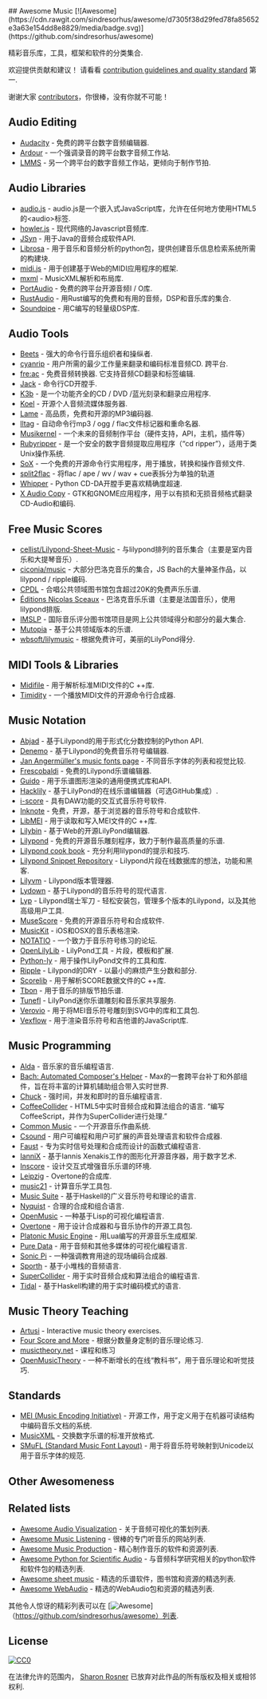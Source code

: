 <div class="github-widget" data-repo="ciconia/awesome-music"></div>
## Awesome Music [![Awesome](https://cdn.rawgit.com/sindresorhus/awesome/d7305f38d29fed78fa85652e3a63e154dd8e8829/media/badge.svg)](https://github.com/sindresorhus/awesome)

精彩音乐库，工具，框架和软件的分类集合.

 欢迎提供贡献和建议！  请看看 [contribution guidelines and quality standard](https://github.com/ciconia/awesome-music/blob/master/CONTRIBUTING.md) 第一.

谢谢大家 [contributors](https://github.com/ciconia/awesome-music/graphs/contributors)，你很棒，没有你就不可能！


## Audio Editing

* [Audacity](https://github.com/audacity/audacity) - 免费的跨平台数字音频编辑器.
* [Ardour](http://ardour.org/) - 一个强调录音的跨平台数字音频工作站.
* [LMMS](https://lmms.io/) - 另一个跨平台的数字音频工作站，更倾向于制作节拍.

## Audio Libraries

* [audio.js](https://github.com/kolber/audiojs) -  audio.js是一个嵌入式JavaScript库，允许在任何地方使用HTML5的&lt;audio&gt;标签.
* [howler.js](https://github.com/goldfire/howler.js) - 现代网络的Javascript音频库.
* [JSyn](http://www.softsynth.com/jsyn/) - 用于Java的音频合成软件API.
* [Librosa](https://github.com/librosa/librosa) - 用于音乐和音频分析的python包，提供创建音乐信息检索系统所需的构建块.
* [midi.js](https://github.com/mudcube/MIDI.js) - 用于创建基于Web的MIDI应用程序的框架.
* [mxml](https://github.com/venturemedia/mxml) -  MusicXML解析和布局库.
* [PortAudio](http://www.portaudio.com/) - 免费的跨平台开源音频I / O库.
* [RustAudio](https://github.com/RustAudio) - 用Rust编写的免费和有用的音频，DSP和音乐库的集合.
* [Soundpipe](https://github.com/PaulBatchelor/Soundpipe) - 用C编写的轻量级DSP库.

## Audio Tools

* [Beets](http://beets.radbox.org/) - 强大的命令行音乐组织者和操纵者.
* [cyanrip](https://github.com/atomnuker/cyanrip)   - 用户所需的最少工作量来翻录和编码标准音频CD.  跨平台.
* [fre:ac](https://github.com/enzo1982/freac)   - 免费音频转换器.  它支持音频CD翻录和标签编辑.
* [Jack](https://github.com/jack-cli-cd-ripper/jack) - 命令行CD开膛手.
* [K3b](https://github.com/KDE/k3b) - 是一个功能齐全的CD / DVD /蓝光刻录和翻录应用程序.
* [Koel](https://github.com/phanan/koel) - 开源个人音频流媒体服务器.
* [Lame](http://lame.sourceforge.net/) - 高品质，免费和开源的MP3编码器.
* [lltag](https://github.com/bgoglin/lltag) - 自动命令行mp3 / ogg / flac文件标记器和重命名器.
* [Musikernel](https://github.com/j3ffhubb/musikernel) - 一个未来的音频制作平台（硬件支持，API，主机，插件等）
* [Rubyripper](https://github.com/bleskodev/rubyripper) - 是一个安全的数字音频提取应用程序（“cd ripper”），适用于类Unix操作系统.
* [SoX](http://sox.sourceforge.net/) - 一个免费的开源命令行实用程序，用于播放，转换和操作音频文件.
* [split2flac](https://github.com/ftrvxmtrx/split2flac) - 将flac / ape / wv / wav + cue表拆分为单独的轨道
* [Whipper](https://github.com/JoeLametta/whipper) -  Python CD-DA开膛手更喜欢精确度超速.
* [X Audio Copy](https://github.com/giorgiofranceschi/xaudiocopy) -  GTK和GNOME应用程序，用于以有损和无损音频格式翻录CD-Audio和编码.

## Free Music Scores

* [cellist/Lilypond-Sheet-Music](https://github.com/cellist/Lilypond-Sheet-Music) - 与lilypond排列的音乐集合（主要是室内音乐和大提琴音乐）.
* [ciconia/music](https://github.com/ciconia/music) - 大部分巴洛克音乐的集合，JS Bach的大量神圣作品，以lilypond / ripple编码.
* [CPDL](http://www.cpdl.org/) - 合唱公共领域图书馆包含超过20K的免费声乐乐谱.
* [Éditions Nicolas Sceaux](https://github.com/nsceaux/nenuvar) - 巴洛克音乐乐谱（主要是法国音乐），使用lilypond排版.
* [IMSLP](http://imslp.org/) - 国际音乐评分图书馆项目是网上公共领域得分和部分的最大集合.
* [Mutopia](https://github.com/MutopiaProject/MutopiaProject) - 基于公共领域版本的乐谱.
* [wbsoft/lilymusic](https://github.com/wbsoft/lilymusic) - 根据免费许可，美丽的LilyPond得分.

## MIDI Tools & Libraries

* [Midifile](http://midifile.sapp.org/) - 用于解析标准MIDI文件的C ++库.
* [Timidity](http://timidity.sourceforge.net/) - 一个播放MIDI文件的开源命令行合成器.

## Music Notation

* [Abjad](http://projectabjad.org/) - 基于Lilypond的用于形式化分数控制的Python API.
* [Denemo](http://www.denemo.org/) - 基于Lilypond的免费音乐符号编辑器.
* [Jan Angermüller's music fonts page](http://elbsound.studio/music_fonts.php) - 不同音乐字体的列表和视觉比较.
* [Frescobaldi](https://github.com/wbsoft/frescobaldi) - 免费的Lilypond乐谱编辑器.
* [Guido](http://guidolib.sourceforge.net/) - 用于乐谱图形渲染的通用便携式库和API.
* [Hacklily](https://www.hacklily.org) - 基于LilyPond的在线乐谱编辑器（可选GitHub集成）.
* [i-score](http://www.i-score.org) - 具有DAW功能的交互式音乐符号软件.
* [Inknote](https://github.com/MichalPaszkiewicz/inknote) - 免费，开源，基于浏览器的音乐符号和合成软件.
* [LibMEI](https://github.com/DDMAL/libmei) - 用于读取和写入MEI文件的C ++库.
* [Lilybin](http://lilybin.com/) - 基于Web的开源LilyPond编辑器.
* [Lilypond](http://lilypond.org/) - 免费的开源音乐雕刻程序，致力于制作最高质量的乐谱.
* [Lilypond cook book](https://github.com/noteflakes/lilypond-cookbook/wiki/) - 充分利用lilypond的提示和技巧.
* [Lilypond Snippet Repository](http://lsr.di.unimi.it/) -  Lilypond片段在线数据库的想法，功能和黑客.
* [Lilyvm](https://github.com/olsonpm/lilyvm) -  Lilypond版本管理器.
* [Lydown](https://github.com/ciconia/lydown) - 基于Lilypond的音乐符号的现代语言.
* [Lyp](https://github.com/noteflakes/lyp) -  Lilypond瑞士军刀 - 轻松安装包，管理多个版本的Lilypond，以及其他高级用户工具.
* [MuseScore](https://github.com/musescore/MuseScore) - 免费的开源音乐符号和合成软件.
* [MusicKit](https://github.com/venturemedia/musickit) -  iOS和OSX的音乐表格渲染.
* [NOTATIO](http://notat.io/) - 一个致力于音乐符号练习的论坛.
* [OpenLilyLib](https://github.com/openlilylib/snippets/) -  LilyPond工具 - 片段，模板和扩展.
* [Python-ly](https://pypi.python.org/pypi/python-ly) - 用于操作LilyPond文件的工具和库.
* [Ripple](https://github.com/ciconia/ripple/) -  Lilypond的DRY  - 以最小的麻烦产生分数和部分.
* [Scorelib](http://scorelib.sapp.org/) - 用于解析SCORE数据文件的C ++库.
* [Tbon](https://github.com/Michael-F-Ellis/tbon) - 用于音乐的排版节拍乐谱.
* [Tunefl](https://github.com/tiredpixel/tunefl) -  LilyPond迷你乐谱雕刻和音乐家共享服务.
* [Verovio](https://github.com/rism-ch/verovio) - 用于将MEI音乐符号雕刻到SVG中的库和工具包.
* [Vexflow](https://github.com/0xfe/vexflow) - 用于渲染音乐符号和吉他谱的JavaScript库.

## Music Programming

* [Alda](https://github.com/alda-lang/alda) - 音乐家的音乐编程语言.
* [Bach: Automated Composer's Helper](http://www.bachproject.net/) -  Max的一套跨平台补丁和外部组件，旨在将丰富的计算机辅助组合带入实时世界.
* [Chuck](https://github.com/ccrma/chuck) - 强时间，并发和即时的音乐编程语言.
* [CoffeeCollider](https://github.com/mohayonao/CoffeeCollider)   -  HTML5中实时音频合成和算法组合的语言.  “编写CoffeeScript，并作为SuperCollider进行处理.”
* [Common Music](http://commonmusic.sourceforge.net/) - 一个开源音乐作曲系统.
* [Csound](http://csound.github.io/) - 用户可编程和用户可扩展的声音处理语言和软件合成器.
* [Faust](http://faust.grame.fr/) - 专为实时信号处理和合成而设计的函数式编程语言.
* [IanniX](https://github.com/iannix/IanniX) - 基于Iannis Xenakis工作的图形化开源音序器，用于数字艺术.
* [Inscore](http://inscore.sourceforge.net/) - 设计交互式增强音乐乐谱的环境.
* [Leipzig](https://github.com/ctford/leipzig) -  Overtone的合成库.
* [music21](http://web.mit.edu/music21/) - 计算音乐学工具包.
* [Music Suite](http://music-suite.github.io/docs/ref/) - 基于Haskell的广义音乐符号和理论的语言.
* [Nyquist](https://www.cs.cmu.edu/~music/nyquist/) - 合理的合成和组合语言.
* [OpenMusic](http://repmus.ircam.fr/openmusic/home) - 一种基于Lisp的可视化编程语言.
* [Overtone](https://github.com/overtone/overtone/) - 用于设计合成器和与音乐协作的开源工具包.
* [Platonic Music Engine](http://www.platonicmusicengine.com/) - 用Lua编写的开源音乐生成框架.
* [Pure Data](http://puredata.info/) - 用于音频和其他多媒体的可视化编程语言.
* [Sonic Pi](http://sonic-pi.net/) - 一种强调教育用途的现场编码合成器.
* [Sporth](https://github.com/PaulBatchelor/Sporth) - 基于小堆栈的音频语言.
* [SuperCollider](http://supercollider.github.io/) - 用于实时音频合成和算法组合的编程语言.
* [Tidal](http://tidal.lurk.org/) - 基于Haskell构建的用于实时编码模式的语言.

## Music Theory Teaching

* [Artusi](https://www.artusi.xyz) - Interactive music theory exercises.
* [Four Score and More](https://fourscoreandmore.org/) - 根据分数量身定制的音乐理论练习.
* [musictheory.net](https://www.musictheory.net) - 课程和练习
* [OpenMusicTheory](http://openmusictheory.com/) - 一种不断增长的在线“教科书”，用于音乐理论和听觉技巧.

## Standards

* [MEI (Music Encoding Initiative)](http://music-encoding.org/) - 开源工作，用于定义用于在机器可读结构中编码音乐文档的系统.
* [MusicXML](http://www.musicxml.com/) - 交换数字乐谱的标准开放格式.
* [SMuFL (Standard Music Font Layout)](http://www.smufl.org/) - 用于将音乐符号映射到Unicode以用于音乐字体的规范.

## Other Awesomeness

## Related lists

* [Awesome Audio Visualization](https://github.com/willianjusten/awesome-audio-visualization) - 关于音频可视化的策划列表.
* [Awesome Music Listening](https://github.com/ybayle/awesome-music-listening) - 很棒的专门听音乐的网站列表.
* [Awesome Music Production](https://github.com/adius/awesome-music-production) - 精心制作音乐的软件和资源列表.
* [Awesome Python for Scientific Audio](https://github.com/faroit/awesome-python-scientific-audio) - 与音频科学研究相关的python软件和软件包的精选列表.
* [Awesome sheet music](https://github.com/adius/awesome-sheet-music) - 精选的乐谱软件，图书馆和资源的精选列表.
* [Awesome WebAudio](https://github.com/notthetup/awesome-webaudio) - 精选的WebAudio包和资源的精选列表.

其他令人惊讶的精彩列表可以在 [![Awesome](https://cdn.rawgit.com/sindresorhus/awesome/d7305f38d29fed78fa85652e3a63e154dd8e8829/media/badge.svg)]（https://github.com/sindresorhus/awesome）列表.

## License

[![CC0](https://i.creativecommons.org/p/zero/1.0/88x31.png)](https://creativecommons.org/publicdomain/zero/1.0/)

在法律允许的范围内， [Sharon Rosner](http://github.com/ciconia) 已放弃对此作品的所有版权及相关或相邻权利.
